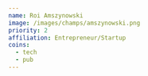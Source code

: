 ```yaml
---
name: Roi Amszynowski
image: /images/champs/amszynowski.png
priority: 2
affiliation: Entrepreneur/Startup
coins:
  - tech
  - pub
---
```

